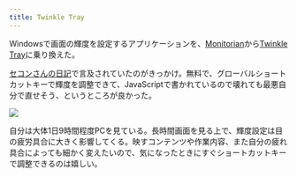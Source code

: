 ```yaml
---
title: Twinkle Tray
---
```

Windowsで画面の輝度を設定するアプリケーションを、[Monitorian](https://apps.microsoft.com/store/detail/monitorian/9NW33J738BL0)から[Twinkle Tray](https://apps.microsoft.com/store/detail/twinkle-tray-brightness-slider/9PLJWWSV01LK)に乗り換えた。

[セコンさんの日記](https://secon.dev/entry/2022/06/02/210000/)で言及されていたのがきっかけ。無料で、グローバルショートカットキーで輝度を調整できて、JavaScriptで書かれているので壊れても最悪自分で直せそう、というところが良かった。

![](https://lh3.googleusercontent.com/docs/AG8NV2YEELNlY4vxb5qZ_XOrMLRS8YPr93BvcPlakvGNpDCRP4w91-rrn_LLL7CaQv_EgFGsWiFC4IFVGI0unEYtGhfrYFXXoaBTqgNen_9b19c1Y9hBF3JaS0UNAemjAx8NXuTlcjU3o4vYNy1dlstd_Xxd5mt72Yo_Uar86W1X2uE-8M4do6GHrqnsIeLNPtM4K6f8D2RgLdpZ4jPh-MhloZvhVM3jMFOVC9b8uNPGuQwPGws3rHBH5hrz8hQp132lT7imireetaD31-_9f_nrqlXYfoRv1zFH5KMNwIlZsHQ_ZY7MWFrUfEyt0UB2eqm8Gp57GSwkpmvJqioAVPtkUj1DoBGo2_EsR3lIv1i67xrkrdETBU2kgZB16J7IhZG8xAO9uciBzn5udjATMBoMtGriYBuYrmWwHpfuY6fpmjkIv6LmYeTwQAumg6CLVU3y9Y7GyYEUfsVeW3o_c4rAm_DvKD-bBZCAD0g_9auyoUaQKaJqXRNL1_sUmXDc-siONHSTsEdyLAMbxMk1ZaVrd3eKod9L4ASfRg7mY3u-dyTptGS2iqD5rhjho2hf_OAIt12Gan0xsASaSyqv53eU1eJrfxhuTstVTe_Z-n10AvrK05lN25bnEP47AA0YsqYfgIXr-itFJu_VD5kRRUs4wHoRV2f1KiZQN_A5Le_-2sOB5hft5cGNYU5aTcUKKHMwil9oSrqRpoopYD8b2t4kMMVhE9NsbMWTgkLigu3EDxIClzxdvB7L4pQrSjGim3cBjqJLyeWZgjRVbOJhtb71tAnlM6tyfXTy73SQLIiTVDgQ2rFYRX7fP6AdHuJl5TtChdMu9PPO8SY32RYjKnxZ6sOG3mNK59pe5cC07ifM4WeFaqSwmy6U4UK2zIjtAt0Iy8xDAwLBt4fYA848ZJkzwx9Px0RMCCQWoq2tRo7e3xXe77VhaegbfEqPHULuOTkPDFNujLRGFudtequMVraawDADKTYRjx5bvP_1rJMkEPyQ4gOnqxXm4KMkqzvThPXYCTWdLha97spCTJhgmtRJS9l2Kq8bwKVm6gxU-_CmgHU4yJHI8O4jjOziTpykQM_MsujXlNdpIkM8gAZ_tdrneKQSfOrou1bbuQ4WLcKOyQVCqowgHIMW1hCUiZRVnyaoa-dRio5LFc7MYgkQBkn679Q-kpYANDODTJfdYPcycOVCYqVXQNVKVUhXJBp6oSVZZTy2mb4OBh0Ozo3uFR6HQSB4OBnTfYfibPD7p8G_vYy-l9J_)

自分は大体1日9時間程度PCを見ている。長時間画面を見る上で、輝度設定は目の疲労具合に大きく影響してくる。映すコンテンツや作業内容、また自分の疲れ具合によっても細かく変えたいので、気になったときにすぐショートカットキーで調整できるのは嬉しい。
